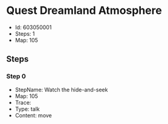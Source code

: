 # Quest Dreamland Atmosphere

- Id: 603050001
- Steps: 1
- Map: 105

## Steps

### Step 0
- StepName:  Watch the hide-and-seek
- Map:  105
- Trace:  
- Type:  talk
- Content:  move


